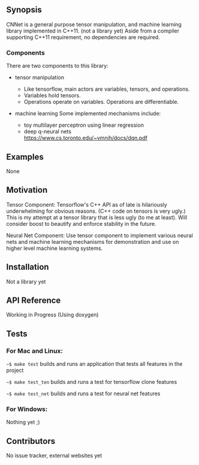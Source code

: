 ## Synopsis

CNNet is a general purpose tensor manipulation, and machine learning library implemented in C++11. (not a library yet)
Aside from a compiler supporting C++11 requirement, no dependencies are required.

### Components

There are two components to this library:
- tensor manipulation
    * Like tensorflow, main actors are variables, tensors, and operations.
    * Variables hold tensors.
    * Operations operate on variables. Operations are differentiable.

- machine learning
Some implemented mechanisms include:
    * toy multilayer perceptron using linear regression
    * deep q-neural nets https://www.cs.toronto.edu/~vmnih/docs/dqn.pdf

## Examples

None

## Motivation

Tensor Component:
Tensorflow's C++ API as of late is hilariously underwhelming for obvious reasons.
(C++ code on tensors is very ugly.)
This is my attempt at a tensor library that is less ugly (to me at least).
Will consider boost to beautify and enforce stability in the future.

Neural Net Component:
Use tensor component to implement various neural nets and machine learning mechanisms
for demonstration and use on higher level machine learning systems.

## Installation

Not a library yet

## API Reference

Working in Progress (Using doxygen)

## Tests

### For Mac and Linux:

`~$ make test` builds and runs an application that tests all features in the project

`~$ make test_ten` builds and runs a test for tensorflow clone features

`~$ make test_net` builds and runs a test for neural net features

### For Windows:

Nothing yet ;)

## Contributors

No issue tracker, external websites yet